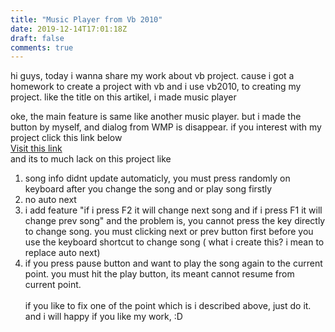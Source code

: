 ```yaml
---
title: "Music Player from Vb 2010"
date: 2019-12-14T17:01:18Z
draft: false
comments: true
---
```



hi guys, today i wanna share my work about vb project. cause i got a homework to create a project with vb and i use vb2010, to creating my project. like the title on this artikel, i made music player

oke, the main feature is same like another music player. but i made the button by myself, and dialog from WMP is disappear. if you interest with my project click this link below <br>
[Visit this link](https://github.com/Dante08/simple-music-player-vb10)
<br>
and its to much lack on this project like <br>
1. song info didnt update automaticly, you must press randomly on keyboard after you change the song and or play song firstly<br>
2. no auto next<br>
3. i add feature "if i press F2 it will change next song and if i press F1 it will change prev song" and the problem is, you cannot press the key directly to change song. you must clicking next or prev button first before you use the keyboard shortcut to change song ( what i create this? i mean to replace auto next)<br>
4. if you press pause button and want to play the song again to the current point. you must hit the play button, its meant cannot resume from current point.
<br><br>
if you like to fix one of the point which is i described above, just do it. and i will happy if you like my work, :D

